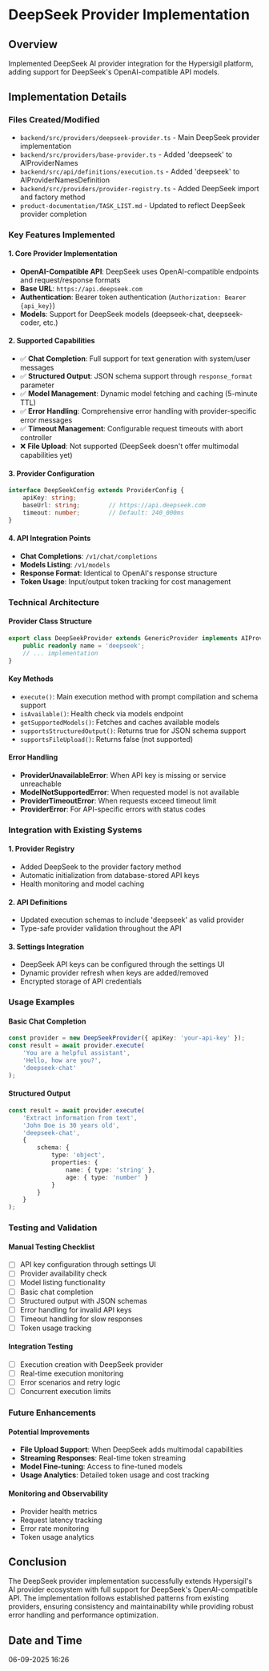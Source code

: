 # DeepSeek Provider Implementation

## Overview
Implemented DeepSeek AI provider integration for the Hypersigil platform, adding support for DeepSeek's OpenAI-compatible API models.

## Implementation Details

### Files Created/Modified
- `backend/src/providers/deepseek-provider.ts` - Main DeepSeek provider implementation
- `backend/src/providers/base-provider.ts` - Added 'deepseek' to AIProviderNames
- `backend/src/api/definitions/execution.ts` - Added 'deepseek' to AIProviderNamesDefinition
- `backend/src/providers/provider-registry.ts` - Added DeepSeek import and factory method
- `product-documentation/TASK_LIST.md` - Updated to reflect DeepSeek provider completion

### Key Features Implemented

#### 1. **Core Provider Implementation**
- **OpenAI-Compatible API**: DeepSeek uses OpenAI-compatible endpoints and request/response formats
- **Base URL**: `https://api.deepseek.com`
- **Authentication**: Bearer token authentication (`Authorization: Bearer {api_key}`)
- **Models**: Support for DeepSeek models (deepseek-chat, deepseek-coder, etc.)

#### 2. **Supported Capabilities**
- ✅ **Chat Completion**: Full support for text generation with system/user messages
- ✅ **Structured Output**: JSON schema support through `response_format` parameter
- ✅ **Model Management**: Dynamic model fetching and caching (5-minute TTL)
- ✅ **Error Handling**: Comprehensive error handling with provider-specific error messages
- ✅ **Timeout Management**: Configurable request timeouts with abort controller
- ❌ **File Upload**: Not supported (DeepSeek doesn't offer multimodal capabilities yet)

#### 3. **Provider Configuration**
```typescript
interface DeepSeekConfig extends ProviderConfig {
    apiKey: string;
    baseUrl: string;        // https://api.deepseek.com
    timeout: number;        // Default: 240_000ms
}
```

#### 4. **API Integration Points**
- **Chat Completions**: `/v1/chat/completions`
- **Models Listing**: `/v1/models`
- **Response Format**: Identical to OpenAI's response structure
- **Token Usage**: Input/output token tracking for cost management

### Technical Architecture

#### Provider Class Structure
```typescript
export class DeepSeekProvider extends GenericProvider implements AIProvider {
    public readonly name = 'deepseek';
    // ... implementation
}
```

#### Key Methods
- `execute()`: Main execution method with prompt compilation and schema support
- `isAvailable()`: Health check via models endpoint
- `getSupportedModels()`: Fetches and caches available models
- `supportsStructuredOutput()`: Returns true for JSON schema support
- `supportsFileUpload()`: Returns false (not supported)

#### Error Handling
- **ProviderUnavailableError**: When API key is missing or service unreachable
- **ModelNotSupportedError**: When requested model is not available
- **ProviderTimeoutError**: When requests exceed timeout limit
- **ProviderError**: For API-specific errors with status codes

### Integration with Existing Systems

#### 1. **Provider Registry**
- Added DeepSeek to the provider factory method
- Automatic initialization from database-stored API keys
- Health monitoring and model caching

#### 2. **API Definitions**
- Updated execution schemas to include 'deepseek' as valid provider
- Type-safe provider validation throughout the API

#### 3. **Settings Integration**
- DeepSeek API keys can be configured through the settings UI
- Dynamic provider refresh when keys are added/removed
- Encrypted storage of API credentials

### Usage Examples

#### Basic Chat Completion
```typescript
const provider = new DeepSeekProvider({ apiKey: 'your-api-key' });
const result = await provider.execute(
    'You are a helpful assistant',
    'Hello, how are you?',
    'deepseek-chat'
);
```

#### Structured Output
```typescript
const result = await provider.execute(
    'Extract information from text',
    'John Doe is 30 years old',
    'deepseek-chat',
    {
        schema: {
            type: 'object',
            properties: {
                name: { type: 'string' },
                age: { type: 'number' }
            }
        }
    }
);
```

### Testing and Validation

#### Manual Testing Checklist
- [ ] API key configuration through settings UI
- [ ] Provider availability check
- [ ] Model listing functionality
- [ ] Basic chat completion
- [ ] Structured output with JSON schemas
- [ ] Error handling for invalid API keys
- [ ] Timeout handling for slow responses
- [ ] Token usage tracking

#### Integration Testing
- [ ] Execution creation with DeepSeek provider
- [ ] Real-time execution monitoring
- [ ] Error scenarios and retry logic
- [ ] Concurrent execution limits

### Future Enhancements

#### Potential Improvements
- **File Upload Support**: When DeepSeek adds multimodal capabilities
- **Streaming Responses**: Real-time token streaming
- **Model Fine-tuning**: Access to fine-tuned models
- **Usage Analytics**: Detailed token usage and cost tracking

#### Monitoring and Observability
- Provider health metrics
- Request latency tracking
- Error rate monitoring
- Token usage analytics

## Conclusion

The DeepSeek provider implementation successfully extends Hypersigil's AI provider ecosystem with full support for DeepSeek's OpenAI-compatible API. The implementation follows established patterns from existing providers, ensuring consistency and maintainability while providing robust error handling and performance optimization.

## Date and Time
06-09-2025 16:26
